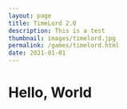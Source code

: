 ```yaml
---
layout: page
title: TimeLord 2.0
description: This is a test
thumbnail: images/timelord.jpg
permalink: /games/timelord.html
date: 2021-01-01
---
```


<h1>Hello, World</h1>